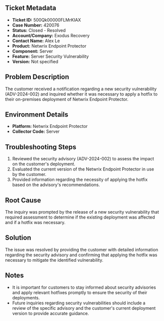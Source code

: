 ## Ticket Metadata
- **Ticket ID:** 500Qk00000FLMrKIAX
- **Case Number:** 420076
- **Status:** Closed - Resolved
- **Account/Company:** Exodus Recovery
- **Contact Name:** Alex Le
- **Product:** Netwrix Endpoint Protector
- **Component:** Server
- **Feature:** Server Security Vulnerability
- **Version:** Not specified

## Problem Description
The customer received a notification regarding a new security vulnerability (ADV-2024-002) and inquired whether it was necessary to apply a hotfix to their on-premises deployment of Netwrix Endpoint Protector.

## Environment Details
- **Platform:** Netwrix Endpoint Protector
- **Collector Code:** Server

## Troubleshooting Steps
1. Reviewed the security advisory (ADV-2024-002) to assess the impact on the customer's deployment.
2. Evaluated the current version of the Netwrix Endpoint Protector in use by the customer.
3. Provided information regarding the necessity of applying the hotfix based on the advisory's recommendations.

## Root Cause
The inquiry was prompted by the release of a new security vulnerability that required assessment to determine if the existing deployment was affected and if a hotfix was necessary.

## Solution
The issue was resolved by providing the customer with detailed information regarding the security advisory and confirming that applying the hotfix was necessary to mitigate the identified vulnerability.

## Notes
- It is important for customers to stay informed about security advisories and apply relevant hotfixes promptly to ensure the security of their deployments.
- Future inquiries regarding security vulnerabilities should include a review of the specific advisory and the customer's current deployment version to provide accurate guidance.